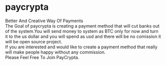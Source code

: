 # paycrypta

Better And Creative Way Of Payments<br>
The Goal of paycrypta is creating a payment method that will cut banks out of the system.You will send money to system as BTC only for now and turn it to the us dollar and you will spend as usd and there will be no comission it will be open source project.    <br>
If you are interested and would like to create a payment method that really will make people happy without any commission. <br>  Please Feel Free To Join PayCrypta.
